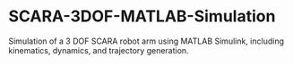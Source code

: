 # SCARA-3DOF-MATLAB-Simulation
Simulation of a 3 DOF SCARA robot arm using MATLAB Simulink, including kinematics, dynamics, and trajectory generation.
